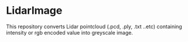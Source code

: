 # LidarImage
This repository converts Lidar pointcloud (.pcd, .ply, .txt ..etc) containing intensity or rgb encoded value into greyscale image. 
